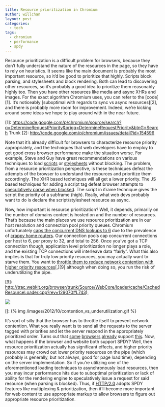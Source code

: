 ```yaml
---
title: Resource prioritization in Chromium
author: willchan
layout: post
categories:
  - tech
tags:
  - chromium
  - performance
  - spdy
---
```

Resource prioritization is a difficult problem for browsers, because they don’t fully understand the nature of the resources in the page, so they have to rely on heuristics. It seems like the main document is probably the most important resource, so it’d be good to prioritize that highly. Scripts block parsing, and stylesheets and block rendering. Both can lead to discovering other resources, so it’s probably a good idea to prioritize them reasonably highly too. Then you have other resources like media and async XHRs and images. For the exact algorithm Chromium uses, you can refer to the [code][1]. It’s noticeably [suboptimal with regards to sync vs async resources][2], and there is probably more room for improvement. Indeed, we’re kicking around some ideas we hope to play around with in the near future.

 [1]: https://code.google.com/p/chromium/source/search?q=DetermineRequestPriority&origq=DetermineRequestPriority&btnG=Search Trunk
 [2]: http://code.google.com/p/chromium/issues/detail?id=154596

Note that it’s already difficult for browsers to characterize resource priority appropriately, and the techniques that web developers have to employ to get good cross browser performance make the situation worse. For example, Steve and Guy have great recommendations on various techniques to load [scripts][3] or [stylesheets][4] without blocking. The problem, from a resource prioritization perspective, is these techniques defeat the attempts of the browser to understand the resources and prioritize them accordingly. The XHR based techniques will all get a lower priority. The JS based techniques for adding a script tag defeat browser attempts to [speculatively parse when blocked][5]. The script in iframe technique gives the script the priority of a subframe (high). Really, what web devs probably want to do is declare the script/stylesheet resource as async.

 [3]: http://www.stevesouders.com/blog/2009/04/27/loading-scripts-without-blocking/.
 [4]: http://www.guypo.com/technical/eliminating-the-css-bottleneck/
 [5]: http://gent.ilcore.com/2011/01/webkit-preloadscanner.html

Now, how important is resource prioritization? Well, it depends, primarily on the number of domains content is hosted on and the number of resources. That’s because the main places we use resource prioritization are in our host resolution and connection pool priority queues. Chromium unfortunately [caps the concurrent DNS lookups to 6][6] due to the prevalence of [crappy home routers][7]. Our connection pools cap concurrent connections per host to 6, per proxy to 32, and total to 256. Once you’ve got a TCP connection though, application level prioritization no longer plays a role, and the existing TCP connections will interleave data “fairly”. What this also implies is that for truly low priority resources, you may actually want to starve them. You want to [throttle them to reduce network contention with higher priority resources][8][,][9] although when doing so, you run the risk of underutilizing the pipe.

 [6]: https://code.google.com/p/chromium/issues/detail?id=122566
 [7]: http://www.amazon.com/2701HG-B-2Wire-Wireless-Gateway-Router/dp/B001W9ASMS
 [8]: http://trac.webkit.org/browser/trunk/Source/WebCore/loader/cache/CachedResourceLoader.cpp?rev=129070#L743
 [9]: http://trac.webkit.org/browser/trunk/Source/WebCore/loader/cache/CachedResourceLoader.cpp?rev=129070#L743),

[![][11]][11]

 []: {% img /images/2012/10/contention_vs_underutilization.gif %}

It’s sort of silly that the browser has to throttle itself to prevent network contention. What you really want is to send all the requests to the server tagged with priorities and let the server respond in the appropriately prioritized order. Turns out that [some][11] [browsers][12] [already][13] support [this][14]. Now, what happens if the browser and website both support SPDY? Well, then resource prioritization actually has significant effects, and higher priority resources may crowd out lower priority resources on the pipe (which probably is generally, but not always, good for page load time), depending on the server implementation. So if you’re utilizing one of the aforementioned loading techniques to asynchronously load resources, then you may incur performance hits due to suboptimal prioritization or lack of ability for the rendering engine to speculatively issue a request for said resource (when parsing is blocked). Thus, if [HTTP/2.0][15] adopts SPDY features like multiplexing & prioritization, then it’ll become more important for web content to use appropriate markup to allow browsers to figure out appropriate resource prioritization.

 [11]: https://hacks.mozilla.org/2012/03/firefox-aurora-13-is-out-spdy-on-by-default-and-a-list-of-other-improvements/
 [12]: https://www.google.com/chrome
 [13]: http://dev.opera.com/articles/view/opera-spdy-build/
 [14]: http://dev.chromium.org/spdy/
 [15]: http://en.wikipedia.org/wiki/HTTP_2.0
